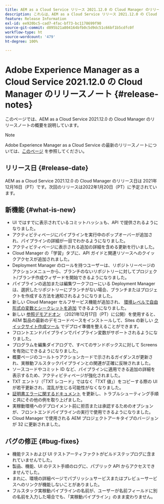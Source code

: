 ```yaml
---
title: AEM as a Cloud Service リリース 2021.12.0 の Cloud Manager のリリースノート
description: これらは、AEM as a Cloud Service リリース 2021.12.0 の Cloud Manager のリリースノートです。
feature: Release Information
exl-id: ee920bc5-cad7-4fac-bf73-bc1178699f90
source-git-commit: d895b21a804164bfb0c5d9dc51c66bf1b5cdfc0f
workflow-type: ht
source-wordcount: '479'
ht-degree: 100%

---
```


# Adobe Experience Manager as a Cloud Service 2021.12.0 の Cloud Manager のリリースノート {#release-notes}

このページでは、AEM as a Cloud Service 2021.12.0 の Cloud Manager のリリースノートの概要を説明しています。

>[!NOTE]
>
>Adobe Experience Manager as a Cloud Service の最新のリリースノートについては、[このページ](/help/release-notes/release-notes-cloud/release-notes-current.md) を参照してください。

## リリース日 {#release-date}

AEM as a Cloud Service 2021.12.0 の Cloud Manager のリリース日は 2021年12月16日（PT）です。次回のリリースは2022年1月20日（PT）に予定されています。

## 新機能 {#what-is-new}

* UI ではすでに表示されているコミットハッシュも、API で提供されるようになりました。
* アクティビティページにパイプラインを実行中のポップオーバーが追加され、パイプラインの詳細が一目でわかるようになりました。
* アクティビティページに表示される追加の詳細を含める更新を行いました。
* Cloud Manager の「学習」タブに、API ガイドと関連リソースへのクイックアクセスが追加されました。
* Deployment Manager のロールを持つユーザーは、リポジトリーページのアクションメニューから、ブランチのないリポジトリーに対してプロジェクト/ブランチ作成ウィザードを開始できるようになりました。
* パイプラインの追加または編集ワークフローにいる Deployment Manager は、選択したリポジトリーにブランチがない場合、ブランチまたはプロジェクトを作成する方法を通知されるようになりました。
* 新しい Cloud Manager セルフサービス機能が追加され、 [環境レベルで自由形式の変数とシークレットを追加](/help/implementing/cloud-manager/environment-variables.md) できるようになりました。
* 新しい [参照デモアドオン](/help/journey-sites/demos-add-on/overview.md) （2021年12月17日（PT）に公開）を使用すると、AEM 製品の最新のデモコードベースをインストールして、Sites の新しい [クイックサイト作成ツール](/help/journey-sites/quick-site/overview.md) でデプロイ準備を整えることができます。
* フロントエンドパイプラインでパイプライン変数がサポートされるようになりました。
* プログラムを編集ダイアログで、すべてのサンドボックスに対して Screens を有効にできるようになりました。
* 概要ページのコールトゥアクションカードで示されるガイダンスが更新され、実稼動フルスタックパイプラインとの関連が正確に反映されました。
* ソースコードやコミット ID など、パイプラインに適用できる追加の詳細を表示するため、アクティビティページが強化されました。
* TXT エントリ（「TXT レコード」ではなく「TXT 値」）をコピーする際の UI が若干更新され、混乱が生じる可能性がなくなりました。
* [証明書エラーに関するドキュメント](/help/implementing/cloud-manager/managing-ssl-certifications/add-ssl-certificate.md#certificate-errors) を更新し、トラブルシューティング手順と共にその他の例を取り上げました。
* 実稼動環境へのデプロイメント前に拒否または承認するためのオプションが、フロントエンドパイプラインの実行で使用できるようになりました。
* Cloud Manager で使用される AEM プロジェクトアーキタイプのバージョンが 32 に更新されました。


## バグの修正 {#bug-fixes}

* 機能テストおよび UI テストアーティファクトがビルドステップログに含まれていませんでした。
* 製品、機能、UI のテスト手順のログに、パブリック API からアクセスできませんでした。
* まれに、環境の詳細ページでパブリッシュサービスまたはプレビューサービスへのリンクが機能しないことがありました。
* フルスタック実稼動パイプラインの名前が、ユーザーが名前フィールドに別の名前を入力した場合でも、「実稼動パイプライン」のまま変わりません。
